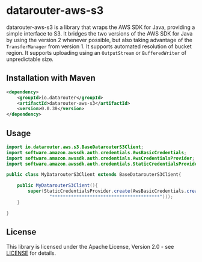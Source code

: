 # datarouter-aws-s3

datarouter-aws-s3 is a library that wraps the AWS SDK for Java, providing a simple interface to S3.
It bridges the two versions of the AWS SDK for Java by using the version 2 whenever possible, but also taking advantage of the `TransferManager` from version 1.
It supports automated resolution of bucket region.
It supports uploading using an `OutputStream` or `BufferedWriter` of unpredictable size.

## Installation with Maven

```xml
<dependency>
	<groupId>io.datarouter</groupId>
	<artifactId>datarouter-aws-s3</artifactId>
	<version>0.0.38</version>
</dependency>
```
## Usage
```java
import io.datarouter.aws.s3.BaseDatarouterS3Client;
import software.amazon.awssdk.auth.credentials.AwsBasicCredentials;
import software.amazon.awssdk.auth.credentials.AwsCredentialsProvider;
import software.amazon.awssdk.auth.credentials.StaticCredentialsProvider;

public class MyDatarouterS3Client extends BaseDatarouterS3Client{

	public MyDatarouterS3Client(){
		super(StaticCredentialsProvider.create(AwsBasicCredentials.create("********************",
				"****************************************")));
	}

}
```

## License

This library is licensed under the Apache License, Version 2.0 - see [LICENSE](../LICENSE) for details.
